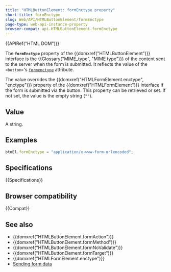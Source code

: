 ```yaml
---
title: "HTMLButtonElement: formEnctype property"
short-title: formEnctype
slug: Web/API/HTMLButtonElement/formEnctype
page-type: web-api-instance-property
browser-compat: api.HTMLButtonElement.formEnctype
---
```


{{APIRef("HTML DOM")}}

The **`formEnctype`** property of the {{domxref("HTMLButtonElement")}} interface is the {{Glossary("MIME_type", "MIME type")}} of the content sent to the server when the form is submitted. It reflects the value of the `<button>`'s [`formenctype`](/en-US/docs/Web/HTML/Element/button#formenctype) attribute.

The value overrides the {{domxref("HTMLFormElement.enctype", "enctype")}} property of the {{domxref("HTMLFormElement")}} interface if the form is submitted via the button. This property can be retrieved or set. If not set, the value is the empty string (`""`).

## Value

A string.

## Examples

```js
btnEl.formEnctype = "application/x-www-form-urlencoded";
```

## Specifications

{{Specifications}}

## Browser compatibility

{{Compat}}

## See also

- {{domxref("HTMLButtonElement.formAction")}}
- {{domxref("HTMLButtonElement.formMethod")}}
- {{domxref("HTMLButtonElement.formNoValidate")}}
- {{domxref("HTMLButtonElement.formTarget")}}
- {{domxref("HTMLFormElement.enctype")}}
- [Sending form data](/en-US/docs/Learn/Forms/Sending_and_retrieving_form_data)
